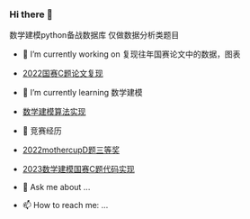 ### Hi there 👋
数学建模python备战数据库
仅做数据分析类题目



- 🔭 I’m currently working on 复现往年国赛论文中的数据，图表
-   [2022国赛C题论文复现](https://github.com/WindowBird/MathModel-with-python/tree/a524059d85a514793ff3dfccea017e4b913560ea/C%E9%A2%98)

- 🌱 I’m currently learning 数学建模
-   [数学建模算法实现](https://github.com/WindowBird/MathModel-with-python/tree/e5efea19de5948718b1f9d19e014ec76c212fc73/1a%E6%95%B0%E5%AD%A6%E5%BB%BA%E6%A8%A1%E5%9B%BD%E8%B5%9B%E7%AE%97%E6%B3%95%E5%BA%93)
- 🤔 竞赛经历
-    [2022mothercupD题三等奖](https://github.com/WindowBird/MathModel-with-python/tree/d4b974008024290fa61f411da0abbe03b06d9963/2023%E5%B9%B4MathorCup%E9%AB%98%E6%A0%A1%E6%95%B0%E5%AD%A6%E5%BB%BA%E6%A8%A1%E6%8C%91%E6%88%98%E8%B5%9B%E8%B5%9B%E9%A2%98)
-    [2023数学建模国赛C题代码实现](https://github.com/WindowBird/MathModel-with-python/tree/main/2023%E6%95%B0%E5%AD%A6%E5%BB%BA%E6%A8%A1c%E9%A2%98)
- 💬 Ask me about ...
- 📫 How to reach me: ...



